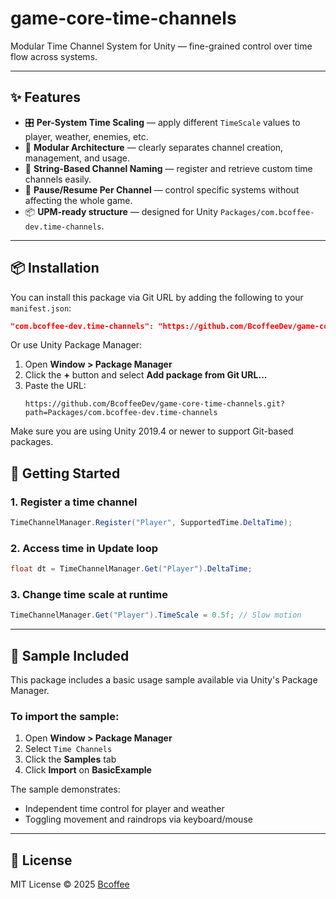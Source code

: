 # game-core-time-channels

Modular Time Channel System for Unity — fine-grained control over time flow across systems.

---

## ✨ Features

- 🎛 **Per-System Time Scaling** — apply different `TimeScale` values to player, weather, enemies, etc.
- 🧱 **Modular Architecture** — clearly separates channel creation, management, and usage.
- 🔑 **String-Based Channel Naming** — register and retrieve custom time channels easily.
- 🔄 **Pause/Resume Per Channel** — control specific systems without affecting the whole game.
- 📦 **UPM-ready structure** — designed for Unity `Packages/com.bcoffee-dev.time-channels`.

---

## 📦 Installation

You can install this package via Git URL by adding the following to your `manifest.json`:

```json
"com.bcoffee-dev.time-channels": "https://github.com/BcoffeeDev/game-core-time-channels.git?path=Packages/com.bcoffee-dev.time-channels"
```

Or use Unity Package Manager:

1. Open **Window > Package Manager**
2. Click the **+** button and select **Add package from Git URL...**
3. Paste the URL:
   ```
   https://github.com/BcoffeeDev/game-core-time-channels.git?path=Packages/com.bcoffee-dev.time-channels
   ```

Make sure you are using Unity 2019.4 or newer to support Git-based packages.

## 🚀 Getting Started

### 1. Register a time channel

```csharp
TimeChannelManager.Register("Player", SupportedTime.DeltaTime);
```

### 2. Access time in Update loop

```csharp
float dt = TimeChannelManager.Get("Player").DeltaTime;
```

### 3. Change time scale at runtime

```csharp
TimeChannelManager.Get("Player").TimeScale = 0.5f; // Slow motion
```

---

## 🧪 Sample Included

This package includes a basic usage sample available via Unity's Package Manager.

### To import the sample:

1. Open **Window > Package Manager**
2. Select `Time Channels`
3. Click the **Samples** tab
4. Click **Import** on **BasicExample**

The sample demonstrates:
- Independent time control for player and weather
- Toggling movement and raindrops via keyboard/mouse

---

## 📄 License

MIT License © 2025 [Bcoffee](https://github.com/bcoffee0630)